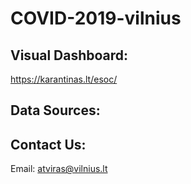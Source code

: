 # COVID-2019-vilnius

## Visual Dashboard:
https://karantinas.lt/esoc/

## Data Sources:

## Contact Us:

Email: atviras@vilnius.lt

